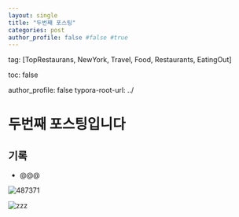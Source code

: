 ```yaml
---
layout: single
title: "두번째 포스팅"
categories: post
author_profile: false #false #true
---
```


tag: [TopRestaurans, NewYork, Travel, Food, Restaurants, EatingOut]

toc: false

author_profile: false
typora-root-url: ../

# 두번째 포스팅입니다

## 기록

- @@@

![487371]({{site.url}}/images/2024-08-06-second/487371.jpg)

![zzz]({{site.url}}/images/2024-07-09-first/1048700.jpg)
